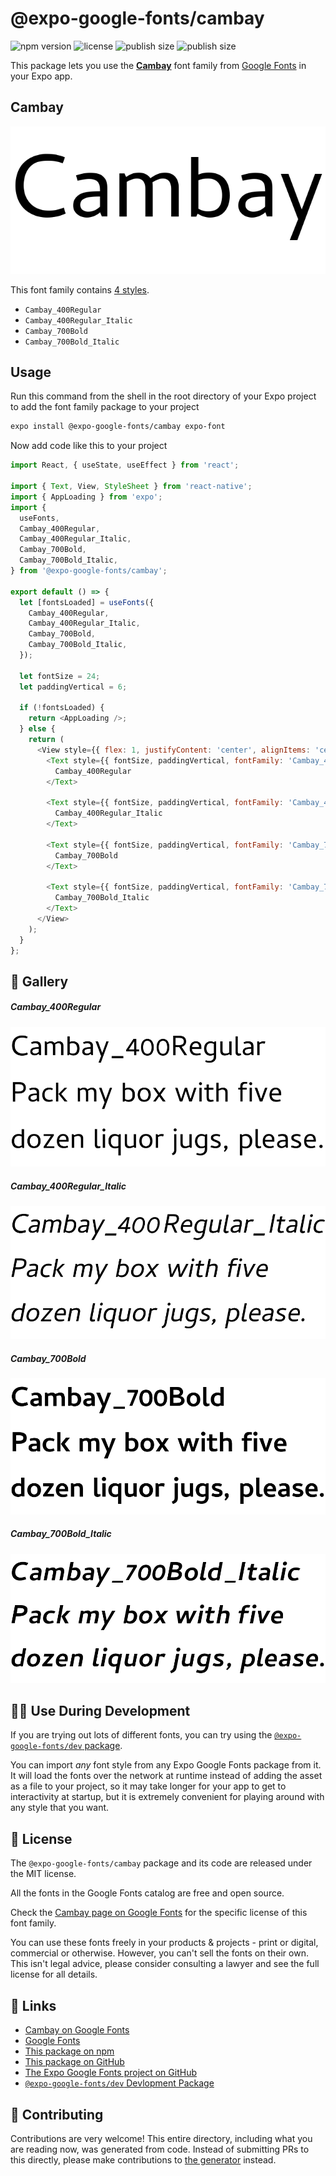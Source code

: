 # @expo-google-fonts/cambay

![npm version](https://flat.badgen.net/npm/v/@expo-google-fonts/cambay)
![license](https://flat.badgen.net/github/license/expo/google-fonts)
![publish size](https://flat.badgen.net/packagephobia/install/@expo-google-fonts/cambay)
![publish size](https://flat.badgen.net/packagephobia/publish/@expo-google-fonts/cambay)

This package lets you use the [**Cambay**](https://fonts.google.com/specimen/Cambay) font family from [Google Fonts](https://fonts.google.com/) in your Expo app.

## Cambay

![Cambay](./font-family.png)

This font family contains [4 styles](#-gallery).

- `Cambay_400Regular`
- `Cambay_400Regular_Italic`
- `Cambay_700Bold`
- `Cambay_700Bold_Italic`

## Usage

Run this command from the shell in the root directory of your Expo project to add the font family package to your project
```sh
expo install @expo-google-fonts/cambay expo-font
```

Now add code like this to your project
```js
import React, { useState, useEffect } from 'react';

import { Text, View, StyleSheet } from 'react-native';
import { AppLoading } from 'expo';
import {
  useFonts,
  Cambay_400Regular,
  Cambay_400Regular_Italic,
  Cambay_700Bold,
  Cambay_700Bold_Italic,
} from '@expo-google-fonts/cambay';

export default () => {
  let [fontsLoaded] = useFonts({
    Cambay_400Regular,
    Cambay_400Regular_Italic,
    Cambay_700Bold,
    Cambay_700Bold_Italic,
  });

  let fontSize = 24;
  let paddingVertical = 6;

  if (!fontsLoaded) {
    return <AppLoading />;
  } else {
    return (
      <View style={{ flex: 1, justifyContent: 'center', alignItems: 'center' }}>
        <Text style={{ fontSize, paddingVertical, fontFamily: 'Cambay_400Regular' }}>
          Cambay_400Regular
        </Text>

        <Text style={{ fontSize, paddingVertical, fontFamily: 'Cambay_400Regular_Italic' }}>
          Cambay_400Regular_Italic
        </Text>

        <Text style={{ fontSize, paddingVertical, fontFamily: 'Cambay_700Bold' }}>
          Cambay_700Bold
        </Text>

        <Text style={{ fontSize, paddingVertical, fontFamily: 'Cambay_700Bold_Italic' }}>
          Cambay_700Bold_Italic
        </Text>
      </View>
    );
  }
};

```

## 🔡 Gallery

##### Cambay_400Regular
![Cambay_400Regular](./Cambay_400Regular.ttf.png)

##### Cambay_400Regular_Italic
![Cambay_400Regular_Italic](./Cambay_400Regular_Italic.ttf.png)

##### Cambay_700Bold
![Cambay_700Bold](./Cambay_700Bold.ttf.png)

##### Cambay_700Bold_Italic
![Cambay_700Bold_Italic](./Cambay_700Bold_Italic.ttf.png)


## 👩‍💻 Use During Development

If you are trying out lots of different fonts, you can try using the [`@expo-google-fonts/dev` package](https://github.com/expo/google-fonts/tree/master/font-packages/dev#readme).

You can import *any* font style from any Expo Google Fonts package from it. It will load the fonts
over the network at runtime instead of adding the asset as a file to your project, so it may take longer
for your app to get to interactivity at startup, but it is extremely convenient
for playing around with any style that you want.

## 📖 License

The `@expo-google-fonts/cambay` package and its code are released under the MIT license.

All the fonts in the Google Fonts catalog are free and open source.

Check the [Cambay page on Google Fonts](https://fonts.google.com/specimen/Cambay) for the specific license of this font family.

You can use these fonts freely in your products & projects - print or digital, commercial or otherwise. However, you can't sell the fonts on their own. This isn't legal advice, please consider consulting a lawyer and see the full license for all details.

## 🔗 Links

- [Cambay on Google Fonts](https://fonts.google.com/specimen/Cambay)
- [Google Fonts](https://fonts.google.com/)
- [This package on npm](https://www.npmjs.com/package/@expo-google-fonts/cambay)
- [This package on GitHub](https://github.com/expo/google-fonts/tree/master/font-packages/cambay)
- [The Expo Google Fonts project on GitHub](https://github.com/expo/google-fonts)
- [`@expo-google-fonts/dev` Devlopment Package](https://github.com/expo/google-fonts/tree/master/font-packages/dev)

## 🤝 Contributing

Contributions are very welcome! This entire directory, including what you are reading now, was generated from code. Instead of submitting PRs to this directly, please make contributions to [the generator](https://github.com/expo/google-fonts/tree/master/packages/generator) instead.
